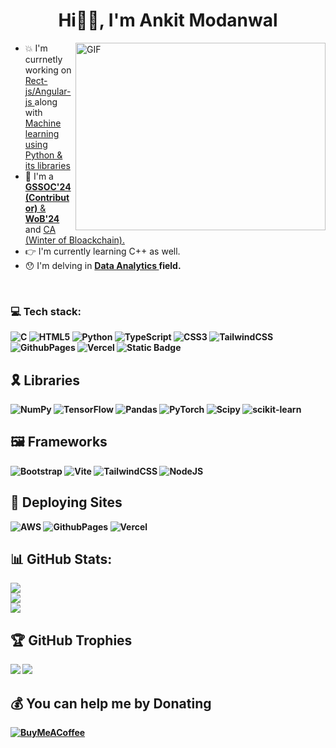 ##
<div >
<h1 align="center" style="animation-name:unset; animation-duration: .4ms;"> Hi👋🏻, I'm Ankit Modanwal 
</h1>
  
 <img align="right" top="500" height="300" width="400" alt="GIF" border-radius = "3px"  src="https://media.giphy.com/media/SWoSkN6DxTszqIKEqv/giphy.gif">
</a>
<div>
  <p>
    <ul>
      <li>
       💥 I'm currnetly working on <a href ="#"> Rect-js/Angular-js </a> along with <a href="#" > Machine learning using Python & its libraries  </a> 
      </li>
      <li>
        🔭 I'm a <a href="#" > <strong>GSSOC'24 (Contributor)</strong> & <strong>WoB'24</strong> </a> and <a href="#"> CA (Winter of Bloackchain). </a>
      </li>
      <li> 👉 I'm currently learning <a href="#"> </a> C++ as well. </li>
      <li> 😯 I'm delving in <a href="#"> <strong> Data Analytics </a> field.  </li>
    </ul>
    </p>
</div>
  
</div><br>

### 💻 Tech stack:
![C](https://img.shields.io/badge/c-%2300599C.svg?style=flat-square&logo=c&logoColor=white) 
![HTML5](https://img.shields.io/badge/html5-%23E34F26.svg?style=flat-square&logo=html5&logoColor=white)
![Python](https://img.shields.io/badge/python-3670A0?style=flat-square&logo=python&logoColor=ffdd54)
![TypeScript](https://img.shields.io/badge/typescript-%23007ACC.svg?style=flat-square&logo=typescript&logoColor=white)
![CSS3](https://img.shields.io/badge/css3-%231572B6.svg?style=flat-square&logo=css3&logoColor=white)
![TailwindCSS](https://img.shields.io/badge/tailwindcss-%2338B2AC.svg?style=flat-square&logo=tailwind-css&logoColor=white)
![GithubPages](https://img.shields.io/badge/github%20pages-121013?style=flat-square&logo=github&logoColor=white)
![Vercel](https://img.shields.io/badge/vercel-%23000000.svg?style=flat-square&logo=vercel&logoColor=white)
![Static Badge](https://img.shields.io/badge/Javascript-yellow)


## 🎗️ Libraries 
 ![NumPy](https://img.shields.io/badge/numpy-%23013243.svg?style=flat-square&logo=numpy&logoColor=white) 
 ![TensorFlow](https://img.shields.io/badge/TensorFlow-%23FF6F00.svg?style=flat-square&logo=TensorFlow&logoColor=white) 
 ![Pandas](https://img.shields.io/badge/pandas-%23150458.svg?style=flat-square&logo=pandas&logoColor=white) 
 ![PyTorch](https://img.shields.io/badge/PyTorch-%23EE4C2C.svg?style=flat-square&logo=PyTorch&logoColor=white)
![Scipy](https://img.shields.io/badge/SciPy-%230C55A5.svg?style=flat-square&logo=scipy&logoColor=%white) 
![scikit-learn](https://img.shields.io/badge/scikit--learn-%23F7931E.svg?style=flat-square&logo=scikit-learn&logoColor=white)

## 🖼️ Frameworks 
![Bootstrap](https://img.shields.io/badge/bootstrap-%238511FA.svg?style=flat-square&logo=bootstrap&logoColor=white)
![Vite](https://img.shields.io/badge/vite-%23646CFF.svg?style=flat-square&logo=vite&logoColor=white)
![TailwindCSS](https://img.shields.io/badge/tailwindcss-%2338B2AC.svg?style=flat-square&logo=tailwind-css&logoColor=white)
![NodeJS](https://img.shields.io/badge/node.js-6DA55F?style=flat-square&logo=node.js&logoColor=white) 


## 🛫 Deploying Sites
![AWS](https://img.shields.io/badge/AWS-%23FF9900.svg?style=flat-square&logo=amazon-aws&logoColor=white)
![GithubPages](https://img.shields.io/badge/github%20pages-121013?style=flat-square&logo=github&logoColor=white)
![Vercel](https://img.shields.io/badge/vercel-%23000000.svg?style=flat-square&logo=vercel&logoColor=white) 

## 📊 GitHub Stats:
![](https://github-readme-stats.vercel.app/api?username=ankitmodanwall&theme=react&hide_border=false&include_all_commits=true&count_private=false)<br/>
![](https://github-readme-streak-stats.herokuapp.com/?user=ankitmodanwall&theme=react&hide_border=false)<br/>
![](https://github-readme-stats.vercel.app/api/top-langs/?username=ankitmodanwall&theme=react&hide_border=false&include_all_commits=true&count_private=false&layout=compact)

## 🏆 GitHub Trophies
![](https://github-profile-trophy.vercel.app/?username=ankitmodanwall&theme=dracula&no-frame=true&no-bg=false&margin-w=4)
![](https://api.badgr.io/public/assertions/enM7vnlZSTOisrgVYH8t5g?identity__email=ankitmodanwal001%40gmail.com)


## 💰 You can help me by Donating
  [![BuyMeACoffee](https://img.shields.io/badge/Buy%20Me%20a%20Coffee-ffdd00?style=for-the-badge&logo=buy-me-a-coffee&logoColor=black)](https://buymeacoffee.com/buymeacoffee.com/ankitml) 




